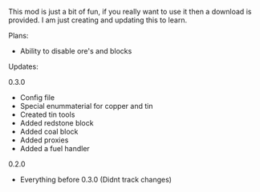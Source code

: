 <p>This mod is just a bit of fun, if you really want to use it then a download is provided. I am just creating and updating this to learn.</p>

<p>Plans:
	<ul><li>Ability to disable ore's and blocks</li>
</ul></p>

<p>Updates: 
<p>0.3.0</p>
	<ul><li>Config file</li>
	<li>Special enummaterial for copper and tin</li>
	<li>Created tin tools</li>
	<li>Added redstone block</li>
	<li>Added coal block</li>
	<li>Added proxies</li>
	<li>Added a fuel handler</li></ul>
0.2.0
	<ul><li>Everything before 0.3.0 (Didnt track changes)</li></ul>
</p>